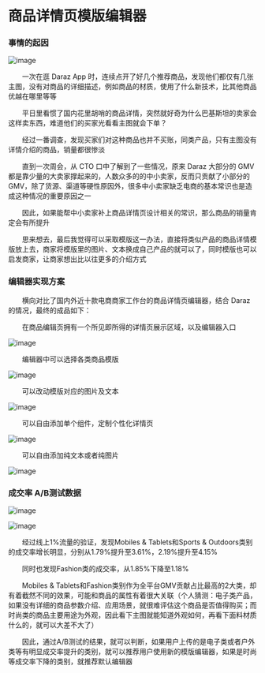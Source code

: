 # 商品详情页模版编辑器

### 事情的起因

![image](https://img.alicdn.com/imgextra/i4/O1CN012YDCIG1UjmW3LfE5f_!!6000000002554-0-tps-1538-1706.jpg)

&emsp;&emsp;一次在逛 Daraz App 时，连续点开了好几个推荐商品，发现他们都仅有几张主图，没有对商品的详细描述，例如商品的材质，使用了什么新技术，比其他商品优越在哪里等等

&emsp;&emsp;平日里看惯了国内花里胡哨的商品详情，突然就好奇为什么巴基斯坦的卖家会这样卖东西，难道他们的买家光看看主图就会下单？

&emsp;&emsp;经过一番调查，发现买家们对这种商品也并不买账，同类产品，只有主图没有详情介绍的商品，销量都很惨淡

&emsp;&emsp;直到一次周会，从 CTO 口中了解到了一些情况，原来 Daraz 大部分的 GMV 都是靠少量的大卖家撑起来的，人数众多的的中小卖家，反而只贡献了小部分的 GMV，除了货源、渠道等硬性原因外，很多中小卖家缺乏电商的基本常识也是造成这种情况的重要原因之一

&emsp;&emsp;因此，如果能帮中小卖家补上商品详情页设计相关的常识，那么商品的销量肯定会有所提升

&emsp;&emsp;思来想去，最后我觉得可以采取模版这一办法，直接将类似产品的商品详情模版放上去，商家将模版里的图片、文本换成自己产品的就可以了，同时模版也可以启发商家，让商家想出比以往更多的介绍方式

### 编辑器实现方案

&emsp;&emsp;横向对比了国内外近十款电商商家工作台的商品详情页编辑器，结合 Daraz 的情况，最终的成品如下：

&emsp;&emsp;在商品编辑页拥有一个所见即所得的详情页展示区域，以及编辑器入口

![image](https://img.alicdn.com/imgextra/i4/O1CN01VyDbSO1LhBjIeNkoA_!!6000000001330-0-tps-3308-2158.jpg)

&emsp;&emsp;编辑器中可以选择各类商品模版

![image](https://img.alicdn.com/imgextra/i2/O1CN01sWijx81mo3IGqByo1_!!6000000005000-0-tps-3308-2158.jpg)

&emsp;&emsp;可以改动模版对应的图片及文本

![image](https://img.alicdn.com/imgextra/i3/O1CN01oK0QpE26Q2qbvyExr_!!6000000007655-0-tps-3308-2158.jpg)

&emsp;&emsp;可以自由添加单个组件，定制个性化详情页

![image](https://img.alicdn.com/imgextra/i2/O1CN01nAQxfD1KKur9xFk5b_!!6000000001146-0-tps-3308-2158.jpg)

&emsp;&emsp;可以自由添加纯文本或者纯图片

![image](https://img.alicdn.com/imgextra/i1/O1CN01oIsFxW27ezNzKu5AL_!!6000000007823-0-tps-3308-2158.jpg)

### 成交率 A/B测试数据

![image](https://img.alicdn.com/imgextra/i4/O1CN01rEABaq1Kl1QnhqhUO_!!6000000001203-0-tps-3274-1788.jpg)

![image](https://img.alicdn.com/imgextra/i4/O1CN01CHBl5F1VWKV1dD64a_!!6000000002660-0-tps-986-1686.jpg)

&emsp;&emsp;经过线上1%流量的验证，发现Mobiles & Tablets和Sports & Outdoors类别的成交率增长明显，分别从1.79%提升至3.61%，2.19%提升至4.15%

&emsp;&emsp;同时也发现Fashion类的成交率，从1.85%下降至1.18%

&emsp;&emsp;Mobiles & Tablets和Fashion类别作为全平台GMV贡献占比最高的2大类，却有着截然不同的效果，可能和商品的属性有着很大关联（个人猜测：电子类产品，如果没有详细的商品参数介绍、应用场景，就很难评估这个商品是否值得购买；而时尚类的商品主要用途为外观，因此看下主图就能知道外观如何，再看下面料材质什么的，就可以大差不大了）

&emsp;&emsp;因此，通过A/B测试的结果，就可以判断，如果用户上传的是电子类或者户外类等有明显成交率提升的类别，就可以推荐用户使用新的模版编辑器，如果是时尚等成交率下降的类别，就推荐默认编辑器